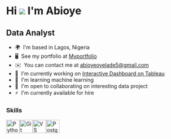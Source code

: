 Hi ![](https://user-images.githubusercontent.com/18350557/176309783-0785949b-9127-417c-8b55-ab5a4333674e.gif) I'm Abioye
==============================================================================================================================

Data Analyst
------------

* 🌍  I'm based in Lagos, Nigeria
* 🖥️  See my portfolio at [Myportfolio](http://thave-1.github.io/agba_analytics.github.io/)
* ✉️  You can contact me at [abioyeoyelade5@gmail.com](mailto:abioyeoyelade5@gmail.com)
* 🚀  I'm currently working on [Interactive Dashboard on Tableau](http://public.tableau.com/app/profile/abioye.oyelade/vizzes)
* 🧠  I'm learning machine learning
* 🤝  I'm open to collaborating on interesting data project
* ⚡  I'm currently available for hire

### Skills


<p align="left">
<a href="https://www.python.org/" target="_blank" rel="noreferrer"><img src="https://raw.githubusercontent.com/danielcranney/readme-generator/main/public/icons/skills/python-colored.svg" width="36" height="36" alt="Python" /></a><a href="https://git-scm.com/" target="_blank" rel="noreferrer"><img src="https://raw.githubusercontent.com/danielcranney/readme-generator/main/public/icons/skills/git-colored.svg" width="36" height="36" alt="Git" /></a><a href="https://code.visualstudio.com/" target="_blank" rel="noreferrer"><img src="https://raw.githubusercontent.com/danielcranney/readme-generator/main/public/icons/skills/visualstudiocode.svg" width="36" height="36" alt="VS Code" /></a><a href="https://www.postgresql.org/" target="_blank" rel="noreferrer"><img src="https://raw.githubusercontent.com/danielcranney/readme-generator/main/public/icons/skills/postgresql-colored.svg" width="36" height="36" alt="PostgreSQL" /></a>
</p>

